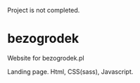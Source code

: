 Project is not completed.

# bezogrodek
Website for bezogrodek.pl

Landing page. 
Html, CSS(sass), Javascript. 

